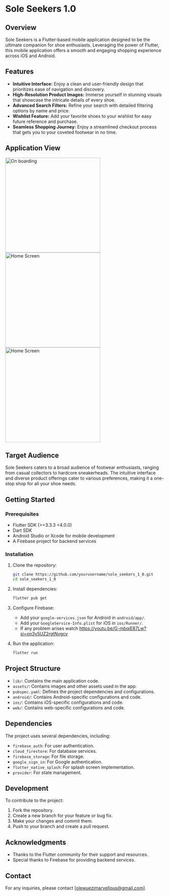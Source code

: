 # Sole Seekers 1.0

## Overview
Sole Seekers is a Flutter-based mobile application designed to be the ultimate companion for shoe enthusiasts. Leveraging the power of Flutter, this mobile application offers a smooth and engaging shopping experience across iOS and Android.

## Features
- **Intuitive Interface:** Enjoy a clean and user-friendly design that prioritizes ease of navigation and discovery.
- **High-Resolution Product Images:** Immerse yourself in stunning visuals that showcase the intricate details of every shoe.
- **Advanced Search Filters:** Refine your search with detailed filtering options by name and price.
- **Wishlist Feature:** Add your favorite shoes to your wishlist for easy future reference and purchase.
- **Seamless Shopping Journey:**  Enjoy a streamlined checkout process that gets you to your coveted footwear in no time.

## Application View
<img src="https://github.com/user-attachments/assets/484535f8-9e25-4ae3-915c-bdfa23ff2b06" alt="On boarding" width="300"/> <img src="https://github.com/user-attachments/assets/18fbd978-41f4-40a4-a165-ed4d2c065d4a" alt="Home Screen" width="300"/> <img src="https://github.com/user-attachments/assets/dd2da9c3-9f1a-4028-a025-0baa63bd26b8" alt="Home Screen" width="300"/>


## Target Audience
Sole Seekers caters to a broad audience of footwear enthusiasts, ranging from casual collectors to hardcore sneakerheads. The intuitive interface and diverse product offerings cater to various preferences, making it a one-stop shop for all your shoe needs.
## Getting Started

### Prerequisites
- Flutter SDK (>=3.3.3 <4.0.0)
- Dart SDK
- Android Studio or Xcode for mobile development
- A Firebase project for backend services

### Installation
1. Clone the repository:
   ```bash
   git clone https://github.com/yourusername/sole_seekers_1_0.git
   cd sole_seekers_1_0
   ```

2. Install dependencies:
   ```bash
   flutter pub get
   ```

3. Configure Firebase:
   - Add your `google-services.json` for Android in `android/app/`.
   - Add your `GoogleService-Info.plist` for iOS in `ios/Runner/`.
   - If any problem arises watch https://youtu.be/G-mbqiE87Lw?si=on3y5UZ2rgtNvgcv

4. Run the application:
   ```bash
   flutter run
   ```

## Project Structure
- `lib/`: Contains the main application code.
- `assets/`: Contains images and other assets used in the app.
- `pubspec.yaml`: Defines the project dependencies and configurations.
- `android/`: Contains Android-specific configurations and code.
- `ios/`: Contains iOS-specific configurations and code.
- `web/`: Contains web-specific configurations and code.

## Dependencies
The project uses several dependencies, including:
- `firebase_auth`: For user authentication.
- `cloud_firestore`: For database services.
- `firebase_storage`: For file storage.
- `google_sign_in`: For Google authentication.
- `flutter_native_splash`: For splash screen implementation.
- `provider`: For state management.

## Development
To contribute to the project:
1. Fork the repository.
2. Create a new branch for your feature or bug fix.
3. Make your changes and commit them.
4. Push to your branch and create a pull request.

## Acknowledgments
- Thanks to the Flutter community for their support and resources.
- Special thanks to Firebase for providing backend services.

## Contact
For any inquiries, please contact [olewuezimarvellous@gmail.com].
